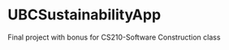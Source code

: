 UBCSustainabilityApp
====================

Final project with bonus for CS210-Software Construction class

